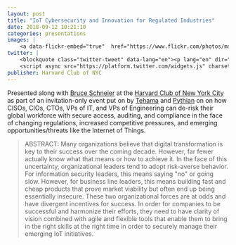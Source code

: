 ```yaml
---
layout: post
title: "IoT Cybersecurity and Innovation for Regulated Industries"
date: 2018-09-12 10:21:10
categories: presentations
images: |
    <a data-flickr-embed="true"  href="https://www.flickr.com/photos/markbenson/30912798638/in/dateposted-public/" title="Mark Benson at Harvard Club of NYC"><img src="https://farm2.staticflickr.com/1849/30912798638_36691a6307_z.jpg" width="640" height="434" alt="Mark Benson at Harvard Club of NYC"></a><script async src="//embedr.flickr.com/assets/client-code.js" charset="utf-8"></script>
twitter: |
    <blockquote class="twitter-tweet" data-lang="en"><p lang="en" dir="ltr">&quot;Business leaders are taking a risk-averse approach, which is contradictory to infosec org priorities. To be successful, companies need to bring on the right skills to securely manage growing <a href="https://twitter.com/hashtag/IoT?src=hash&amp;ref_src=twsrc%5Etfw">#IoT</a> systems&quot; - <a href="https://twitter.com/markbenson?ref_src=twsrc%5Etfw">@markbenson</a> of <a href="https://twitter.com/exosite?ref_src=twsrc%5Etfw">@exosite</a></p>&mdash; Tehama (@Tehama_io) <a href="https://twitter.com/Tehama_io/status/1039904622096330760?ref_src=twsrc%5Etfw">September 12, 2018</a></blockquote>
    <script async src="https://platform.twitter.com/widgets.js" charset="utf-8"></script>
publisher: Harvard Club of NYC
---
```


Presented along with [Bruce Schneier][ln0] at the [Harvard Club of New York City][ln1] as part of an invitation-only event put on by [Tehama][ln2] and [Pythian][ln3] on on how CISOs, CIOs, CTOs, VPs of IT, and VPs of Engineering can de-risk their global workforce with secure access, auditing, and compliance in the face of changing regulations, increased competitive pressures, and emerging opportunities/threats like the Internet of Things.

> ABSTRACT: Many organizations believe that digital transformation is key to their success over the coming decade. However, far fewer actually know what that means or how to achieve it. In the face of this uncertainty, organizational leaders tend to adopt risk-averse behavior. For information security leaders, this means saying "no" or going slow. However, for business line leaders, this means building fast and cheap products that prove market viability but often end up being essentially insecure. These two organizational forces are at odds and have divergent incentives for success. In order for companies to be successful and harmonize their efforts, they need to have clarity of vision combined with agile and flexible tools that enable them to bring in the right skills at the right time in order to securely manage their emerging IoT initiatives.

[ln0]: https://www.schneier.com/ "Bruce Schneier"
[ln1]: https://www.hcny.com/ "Harvard Club of New York City"
[ln2]: https://tehama.io/ "Tehama"
[ln3]: https://pythian.com/ "Pythian"

